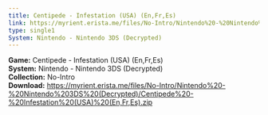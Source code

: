 ```yaml
---
title: Centipede - Infestation (USA) (En,Fr,Es)
link: https://myrient.erista.me/files/No-Intro/Nintendo%20-%20Nintendo%203DS%20(Decrypted)/Centipede%20-%20Infestation%20(USA)%20(En,Fr,Es).zip
type: single1
System: Nintendo - Nintendo 3DS (Decrypted)
---
```

<b>Game:</b> Centipede - Infestation (USA) (En,Fr,Es)<br>
<b>System:</b> Nintendo - Nintendo 3DS (Decrypted)<br>
<b>Collection:</b> No-Intro<br>
<b>Download:</b> https://myrient.erista.me/files/No-Intro/Nintendo%20-%20Nintendo%203DS%20(Decrypted)/Centipede%20-%20Infestation%20(USA)%20(En,Fr,Es).zip